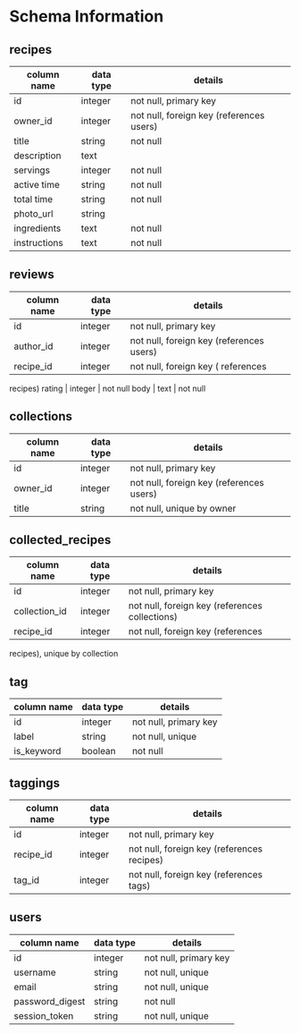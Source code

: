 # Schema Information

## recipes
column name | data type | details
------------|-----------|-----------------------
id          | integer   | not null, primary key
owner_id    | integer   | not null, foreign key (references users)
title       | string    | not null
description | text      |
servings    | integer   | not null
active time | string    | not null
total time  | string    | not null
photo_url   | string    |
ingredients | text      | not null
instructions| text      | not null

## reviews
column name | data type | details
------------|-----------|-----------------------
id          | integer   | not null, primary key
author_id   | integer   | not null, foreign key (references users)
recipe_id   | integer   | not null, foreign key ( references
recipes)
rating      | integer   | not null
body        | text      | not null

## collections
column name | data type | details
------------|-----------|-----------------------
id          | integer   | not null, primary key
owner_id    | integer   | not null, foreign key (references users)
title       | string    | not null, unique by owner

## collected_recipes
column name  | data type | details
------------ |-----------|-----------------------
id           | integer   | not null, primary key
collection_id| integer   | not null, foreign key (references collections)
recipe_id    | integer   | not null, foreign key (references
recipes), unique by collection

## tag
column name | data type | details
------------|-----------|-----------------------
id          | integer   | not null, primary key
label       | string    | not null, unique
is_keyword  | boolean   | not null

## taggings
column name | data type | details
------------|-----------|-----------------------
id          | integer   | not null, primary key
recipe_id   | integer   | not null, foreign key (references recipes)
tag_id      | integer   | not null, foreign key (references tags)

## users
column name     | data type | details
----------------|-----------|-----------------------
id              | integer   | not null, primary key
username        | string    | not null, unique
email           | string    | not null, unique
password_digest | string    | not null
session_token   | string    | not null, unique
